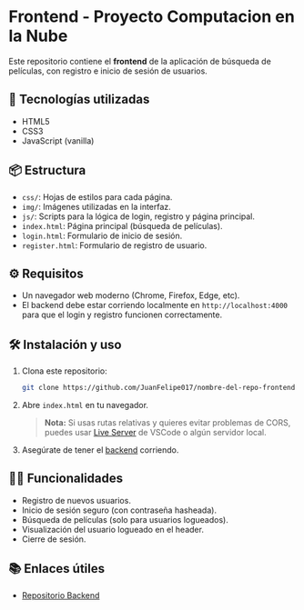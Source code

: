 # Frontend - Proyecto Computacion en la Nube 

Este repositorio contiene el **frontend** de la aplicación de búsqueda de películas, con registro e inicio de sesión de usuarios.

## 🚀 Tecnologías utilizadas
- HTML5
- CSS3
- JavaScript (vanilla)

## 📦 Estructura

- `css/`: Hojas de estilos para cada página.
- `img/`: Imágenes utilizadas en la interfaz.
- `js/`: Scripts para la lógica de login, registro y página principal.
- `index.html`: Página principal (búsqueda de películas).
- `login.html`: Formulario de inicio de sesión.
- `register.html`: Formulario de registro de usuario.

## ⚙️ Requisitos

- Un navegador web moderno (Chrome, Firefox, Edge, etc).
- El backend debe estar corriendo localmente en `http://localhost:4000` para que el login y registro funcionen correctamente.

## 🛠️ Instalación y uso

1. Clona este repositorio:
   ```bash
   git clone https://github.com/JuanFelipe017/nombre-del-repo-frontend.git
   ```
2. Abre `index.html` en tu navegador.

   > **Nota:** Si usas rutas relativas y quieres evitar problemas de CORS, puedes usar [Live Server](https://marketplace.visualstudio.com/items?itemName=ritwickdey.LiveServer) de VSCode o algún servidor local.

3. Asegúrate de tener el [backend](https://github.com/tuusuario/nombre-del-repo-backend) corriendo.

## 🧑‍💻 Funcionalidades

- Registro de nuevos usuarios.
- Inicio de sesión seguro (con contraseña hasheada).
- Búsqueda de películas (solo para usuarios logueados).
- Visualización del usuario logueado en el header.
- Cierre de sesión.

## 📚 Enlaces útiles

- [Repositorio Backend](https://github.com/JuanFelipe017/Backend-Proyecto)